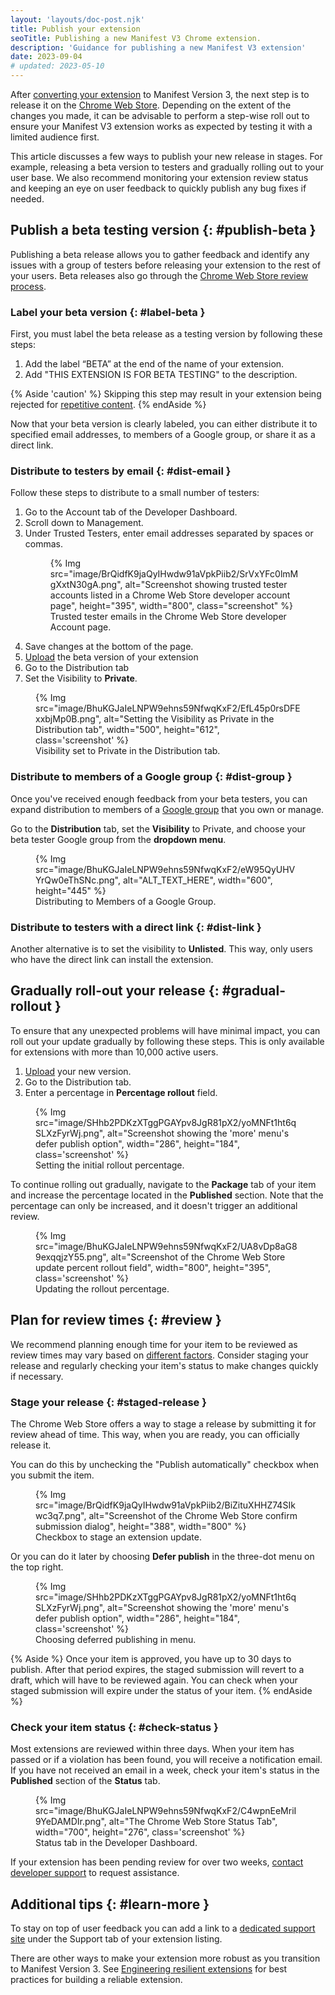 ```yaml
---
layout: 'layouts/doc-post.njk'
title: Publish your extension
seoTitle: Publishing a new Manifest V3 Chrome extension.
description: 'Guidance for publishing a new Manifest V3 extension'
date: 2023-09-04
# updated: 2023-05-10
---
```


After [converting your extension][migration-checklist] to Manifest Version 3, the next step is to
release it on the [Chrome Web Store][cws]. Depending on the extent of the changes you made,
it can be advisable to perform a step-wise roll out to ensure your Manifest V3 extension works as expected
by testing it with a limited audience first. 

This article discusses a few ways to publish your new release in stages. For example, releasing a
beta version to testers and gradually rolling out to your user base. We also recommend monitoring
your extension review status and keeping an eye on user feedback to quickly publish any bug fixes if
needed.

## Publish a beta testing version {: #publish-beta }

Publishing a beta release allows you to gather feedback and identify any issues with a group of testers before releasing your extension to the rest of your users. Beta releases also go through the [Chrome Web Store review process][cws-review].

### Label your beta version {: #label-beta }

First, you must label the beta release as a testing version by following these steps:

1. Add the label “BETA” at the end of the name of your extension.
2. Add "THIS EXTENSION IS FOR BETA TESTING" to the description.

{% Aside 'caution' %}
Skipping this step may result in your extension being rejected for [repetitive content][spam-policy]. 
{% endAside %}

Now that your beta version is clearly labeled, you can either distribute it to specified email addresses, to members of a Google group, or share it as a direct link.

### Distribute to testers by email {: #dist-email }

Follow these steps to distribute to a small number of testers:

1. Go to the Account tab of the Developer Dashboard.
1. Scroll down to Management.
1. Under Trusted Testers, enter email addresses separated by spaces or commas.
    <figure>
        {% Img src="image/BrQidfK9jaQyIHwdw91aVpkPiib2/SrVxYFc0lmMgXxtN30gA.png", alt="Screenshot showing trusted tester accounts listed in a Chrome Web Store developer account page", height="395", width="800", class="screenshot" %}
        <figcaption>
            Trusted tester emails in the Chrome Web Store developer Account page.
        </figcaption>
    </figure>
1. Save changes at the bottom of the page.
1. [Upload][cws-upload] the beta version of your extension
1. Go to the Distribution tab
1. Set the Visibility to **Private**. 

<figure>
    {% Img src="image/BhuKGJaIeLNPW9ehns59NfwqKxF2/EfL45p0rsDFExxbjMp0B.png", alt="Setting the Visibility as Private in the Distribution tab", width="500", height="612", class='screenshot' %}
    <figcaption>
    Visibility set to Private in the Distribution tab. 
    </figcaption>
</figure>

### Distribute to members of a Google group {: #dist-group }

Once you've received enough feedback from your beta testers, you can expand distribution to members of a [Google group][google-group] that you own or manage. 

Go to the **Distribution** tab, set the **Visibility** to Private, and choose your beta tester Google group from the **dropdown menu**. 

<figure>
    {% Img src="image/BhuKGJaIeLNPW9ehns59NfwqKxF2/eW95QyUHVYrQw0eThSNc.png", alt="ALT_TEXT_HERE", width="600", height="445" %}
    <figcaption>
        Distributing to Members of a Google Group.
    </figcaption>
</figure>

### Distribute to testers with a direct link {: #dist-link }

Another alternative is to set the visibility to **Unlisted**. This way, only users who have the direct link can install the extension.

## Gradually roll-out your release {: #gradual-rollout }

To ensure that any unexpected problems will have minimal impact, you can roll out your update gradually by following these steps. This is only available for extensions with more than 10,000 active users.

1. [Upload][cws-upload] your new version.
2. Go to the Distribution tab.
3. Enter a percentage in **Percentage rollout** field.

<figure>
    {% Img src="image/SHhb2PDKzXTggPGAYpv8JgR81pX2/yoMNFt1ht6qSLXzFyrWj.png", alt="Screenshot showing the 'more' menu's defer publish option", width="286", height="184", class='screenshot' %}
    <figcaption>
        Setting the initial rollout percentage.
    </figcaption>
</figure>

To continue rolling out gradually, navigate to the **Package** tab of your item and increase the percentage located in the **Published** section. Note that the percentage can only be increased, and it doesn't trigger an additional review.

<figure>
    {% Img src="image/BhuKGJaIeLNPW9ehns59NfwqKxF2/UA8vDp8aG89exqqjzY55.png", alt="Screenshot of the Chrome Web Store update percent rollout field", width="800", height="395", class='screenshot' %}
    <figcaption>
        Updating the rollout percentage.
    </figcaption>
</figure>

## Plan for review times {: #review }

We recommend planning enough time for your item to be reviewed as review times may vary based on [different factors][review-factors]. Consider staging your release and regularly checking your item's status to make changes quickly if necessary.

### Stage your release {: #staged-release }

The Chrome Web Store offers a way to stage a release by submitting it for review ahead of time. This way, when you are ready, you can officially release it. 

You can do this by unchecking the "Publish automatically" checkbox when you submit the item. 

<figure>
    {% Img src="image/BrQidfK9jaQyIHwdw91aVpkPiib2/BiZituXHHZ74SIkwc3q7.png", alt="Screenshot of the Chrome Web Store confirm submission dialog", height="388", width="800" %}
    <figcaption>
        Checkbox to stage an extension update.
    </figcaption>
</figure>

Or you can do it later by choosing **Defer publish** in the three-dot menu on the top right.

<figure>
    {% Img src="image/SHhb2PDKzXTggPGAYpv8JgR81pX2/yoMNFt1ht6qSLXzFyrWj.png", alt="Screenshot showing the 'more' menu's defer publish option", width="286", height="184", class='screenshot' %}
    <figcaption>
      Choosing deferred publishing in menu.
    </figcaption>
</figure>

{% Aside %}
Once your item is approved, you have up to 30 days to publish. After that period expires, the staged submission will revert to a draft, which will have to be reviewed again. You can check when your staged submission will expire under the status of your item.
{% endAside %}

### Check your item status {: #check-status }

Most extensions are reviewed within three days. When your item has passed or if a violation has been found, you will receive a notification email. If you have not received an email in a week, check your item's status in the **Published** section of the **Status** tab.

<figure>
    {% Img src="image/BhuKGJaIeLNPW9ehns59NfwqKxF2/C4wpnEeMriI9YeDAMDIr.png", alt="The Chrome Web Store Status Tab", width="700", height="276", class='screenshot' %}
    <figcaption>
        Status tab in the Developer Dashboard.
    </figcaption>
</figure>

If your extension has been pending review for over two weeks, [contact developer support][cws-support] to request assistance.

## Additional tips {: #learn-more }

To stay on top of user feedback you can add a link to a [dedicated support site][support-site] under the Support tab of your extension listing.

There are other ways to make your extension more robust as you transition to Manifest Version 3. See [Engineering resilient extensions](TBD) for best practices for building a reliable extension.

[cws]: https://chrome.google.com/webstore
[cws-review]: /docs/webstore/review-process/
[cws-support]: /docs/webstore/review-process/#support
[cws-upload]: /docs/webstore/upload
[google-group]: https://groups.google.com/my-groups
[migration-checklist]: /docs/extensions/migrating/checklist/
[review-factors]: /docs/webstore/review-process/#review-time-factors
[spam-policy]: /docs/webstore/troubleshooting/#spam
[support-site]: /docs/webstore/manage/#dedicated-support-site
